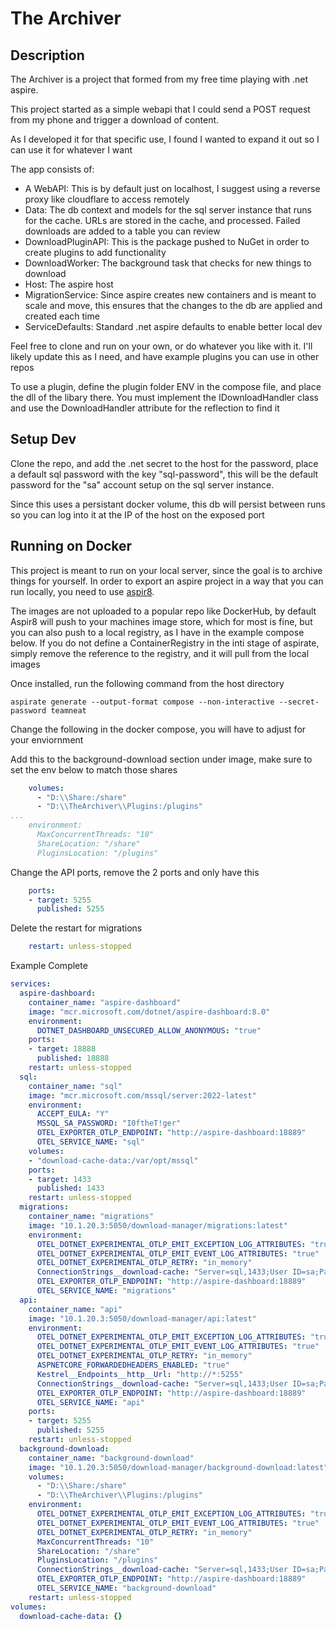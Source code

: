# The Archiver
## Description
The Archiver is a project that formed from my free time playing with .net aspire. 

This project started as a simple webapi that I could send a POST request from my phone and trigger a download of content.

As I developed it for that specific use, I found I wanted to expand it out so I can use it for whatever I want

The app consists of:
- A WebAPI: This is by default just on localhost, I suggest using a reverse proxy like cloudflare to access remotely
- Data: The db context and models for the sql server instance that runs for the cache. URLs are stored in the cache, and processed. Failed downloads are added to a table you can review
- DownloadPluginAPI: This is the package pushed to NuGet in order to create plugins to add functionality
- DownloadWorker: The background task that checks for new things to download
- Host: The aspire host
- MigrationService: Since aspire creates new containers and is meant to scale and move, this ensures that the changes to the db are applied and created each time
- ServiceDefaults: Standard .net aspire defaults to enable better local dev

Feel free to clone and run on your own, or do whatever you like with it. I'll likely update this as I need, and have example plugins you can use in other repos

To use a plugin, define the plugin folder ENV in the compose file, and place the dll of the libary there. You must implement the IDownloadHandler class and use the DownloadHandler attribute for the reflection to find it

## Setup Dev
Clone the repo, and add the .net secret to the host for the password, place a default sql password with the key "sql-password", this will be the default password for the "sa" account setup on the sql server instance.

Since this uses a persistant docker volume, this db will persist between runs so you can log into it at the IP of the host on the exposed port

## Running on Docker

This project is meant to run on your local server, since the goal is to archive things for yourself. 
In order to export an aspire project in a way that you can run locally, you need to use [aspir8](https://prom3theu5.github.io/aspirational-manifests/getting-started.html).

The images are not uploaded to a popular repo like DockerHub, by default Aspir8 will push to your machines image store, which for most is fine, but you can also push to a local registry, as I have in the example compose below. If you do not define a ContainerRegistry in the inti stage of aspirate, simply remove the reference to the registry, and it will pull from the local images

Once installed, run the following command from the host directory

```commandline
aspirate generate --output-format compose --non-interactive --secret-password teamneat
```
Change the following in the docker compose, you will have to adjust for your enviornment

Add this to the background-download section under image, make sure to set the env below to match those shares
```yaml
    volumes:
      - "D:\\Share:/share"
      - "D:\\TheArchiver\\Plugins:/plugins"
...
    environment:
      MaxConcurrentThreads: "10"
      ShareLocation: "/share"
      PluginsLocation: "/plugins"
```

Change the API ports, remove the 2 ports and only have this
```yaml
    ports:
    - target: 5255
      published: 5255
```

Delete the restart for migrations
```yaml
    restart: unless-stopped
```

Example Complete
```yaml
services:
  aspire-dashboard:
    container_name: "aspire-dashboard"
    image: "mcr.microsoft.com/dotnet/aspire-dashboard:8.0"
    environment:
      DOTNET_DASHBOARD_UNSECURED_ALLOW_ANONYMOUS: "true"
    ports:
    - target: 18888
      published: 18888
    restart: unless-stopped
  sql:
    container_name: "sql"
    image: "mcr.microsoft.com/mssql/server:2022-latest"
    environment:
      ACCEPT_EULA: "Y"
      MSSQL_SA_PASSWORD: "I0ftheT!ger"
      OTEL_EXPORTER_OTLP_ENDPOINT: "http://aspire-dashboard:18889"
      OTEL_SERVICE_NAME: "sql"
    volumes:
    - "download-cache-data:/var/opt/mssql"
    ports:
    - target: 1433
      published: 1433
    restart: unless-stopped
  migrations:
    container_name: "migrations"
    image: "10.1.20.3:5050/download-manager/migrations:latest"
    environment:
      OTEL_DOTNET_EXPERIMENTAL_OTLP_EMIT_EXCEPTION_LOG_ATTRIBUTES: "true"
      OTEL_DOTNET_EXPERIMENTAL_OTLP_EMIT_EVENT_LOG_ATTRIBUTES: "true"
      OTEL_DOTNET_EXPERIMENTAL_OTLP_RETRY: "in_memory"
      ConnectionStrings__download-cache: "Server=sql,1433;User ID=sa;Password=I0ftheT!ger;TrustServerCertificate=true;Database=download-cache"
      OTEL_EXPORTER_OTLP_ENDPOINT: "http://aspire-dashboard:18889"
      OTEL_SERVICE_NAME: "migrations"
  api:
    container_name: "api"
    image: "10.1.20.3:5050/download-manager/api:latest"
    environment:
      OTEL_DOTNET_EXPERIMENTAL_OTLP_EMIT_EXCEPTION_LOG_ATTRIBUTES: "true"
      OTEL_DOTNET_EXPERIMENTAL_OTLP_EMIT_EVENT_LOG_ATTRIBUTES: "true"
      OTEL_DOTNET_EXPERIMENTAL_OTLP_RETRY: "in_memory"
      ASPNETCORE_FORWARDEDHEADERS_ENABLED: "true"
      Kestrel__Endpoints__http__Url: "http://*:5255"
      ConnectionStrings__download-cache: "Server=sql,1433;User ID=sa;Password=I0ftheT!ger;TrustServerCertificate=true;Database=download-cache"
      OTEL_EXPORTER_OTLP_ENDPOINT: "http://aspire-dashboard:18889"
      OTEL_SERVICE_NAME: "api"
    ports:
    - target: 5255
      published: 5255
    restart: unless-stopped
  background-download:
    container_name: "background-download"
    image: "10.1.20.3:5050/download-manager/background-download:latest"
    volumes:
      - "D:\\Share:/share"
      - "D:\\TheArchiver\\Plugins:/plugins"
    environment:
      OTEL_DOTNET_EXPERIMENTAL_OTLP_EMIT_EXCEPTION_LOG_ATTRIBUTES: "true"
      OTEL_DOTNET_EXPERIMENTAL_OTLP_EMIT_EVENT_LOG_ATTRIBUTES: "true"
      OTEL_DOTNET_EXPERIMENTAL_OTLP_RETRY: "in_memory"
      MaxConcurrentThreads: "10"
      ShareLocation: "/share"
      PluginsLocation: "/plugins"
      ConnectionStrings__download-cache: "Server=sql,1433;User ID=sa;Password=I0ftheT!ger;TrustServerCertificate=true;Database=download-cache"
      OTEL_EXPORTER_OTLP_ENDPOINT: "http://aspire-dashboard:18889"
      OTEL_SERVICE_NAME: "background-download"
    restart: unless-stopped
volumes:
  download-cache-data: {}

```
